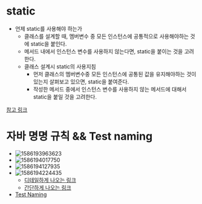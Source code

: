 # static

- 언제 static를 사용해야 하는가
  - 클래스를 설계할 때, 멤버변수 중 모든 인스턴스에 공통적으로 사용해야하는 것에 static을 붙인다.
  - 메서드 내에서 인스턴스 변수를 사용하지 않는다면, static을 붙이는 것을 고려한다.
  - 클래스 설계시 static의 사용지침
    - 먼저 클래스의 멤버변수중 모든 인스턴스에 공통된 값을 유지해야하는 것이 있는지 살펴보고 있으면, static을 붙여준다.
    - 작성한 메서드 중에서 인스턴스 변수를 사용하지 않는 메서드에 대해서 static을 붙일 것을 고려한다.

[참고 링크](<https://vaert.tistory.com/101>)

# 자바 명명  규칙 && Test naming

- ![1586193963623](C:\Users\JUNSEOK\AppData\Roaming\Typora\typora-user-images\1586193963623.png)
- ![1586194017750](C:\Users\JUNSEOK\AppData\Roaming\Typora\typora-user-images\1586194017750.png)
- ![1586194127935](C:\Users\JUNSEOK\AppData\Roaming\Typora\typora-user-images\1586194127935.png)
- ![1586194224435](C:\Users\JUNSEOK\AppData\Roaming\Typora\typora-user-images\1586194224435.png)
  - [디테일하게 나오는 링크](<https://m.blog.naver.com/reona7140/221306141987>)
  - [간단하게 나오는 링크](<https://crosstheline.tistory.com/67>)
- [Test Naming](<https://hilucky.tistory.com/216>)

